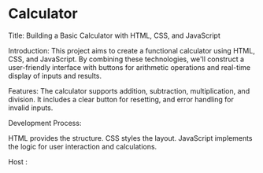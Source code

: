 # Calculator
Title: Building a Basic Calculator with HTML, CSS, and JavaScript

Introduction:
This project aims to create a functional calculator using HTML, CSS, and JavaScript. By combining these technologies, we'll construct a user-friendly interface with buttons for arithmetic operations and real-time display of inputs and results.

Features:
The calculator supports addition, subtraction, multiplication, and division. It includes a clear button for resetting, and error handling for invalid inputs.

Development Process:

HTML provides the structure.
CSS styles the layout.
JavaScript implements the logic for user interaction and calculations.

Host : 
